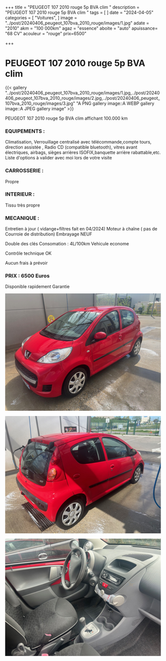 +++
title = "PEUGEOT 107 2010 rouge 5p BVA clim "
description = "PEUGEOT 107 2010 rouge 5p BVA clim "
tags = [
]
date = "2024-04-05"
categories = [
    "Voitures",
]
image = "../post/20240406_peugeot_107bva_2010_rouge/images/1.jpg"
adate = "2010"
akm = "100 000km"
agaz = "essence"
aboite = "auto"
apuissance= "68 CV"
acouleur = "rouge"
prix=6500"

+++

# PEUGEOT 107 2010 rouge 5p BVA clim

{{< gallery  "../post/20240406_peugeot_107bva_2010_rouge/images/1.jpg,../post/20240406_peugeot_107bva_2010_rouge/images/2.jpg,../post/20240406_peugeot_107bva_2010_rouge/images/3.jpg" "A PNG gallery image::A WEBP gallery image::A JPEG gallery image" >}}
 


PEUGEOT 107 2010 rouge 5p BVA clim affichant 100.000 km


### EQUIPEMENTS :
Climatisation, Verrouillage centralisé avec télécommande,compte tours, direction assistée , Radio CD (compatible bluetooth), vitres avant électriques, airbags, sièges arrières ISOFIX,banquette arrière rabattable,etc.
Liste d'options à valider avec moi lors de votre visite


### CARROSSERIE :
Propre


### INTERIEUR :
Tissu très propre

### MECANIQUE :
Entretien à jour ( vidange+filtres fait en 04/2024)
Moteur à chaîne ( pas de Courroie de distribution)
Embrayage NEUF

Double des clés
Consomation : 4L/100km
Vehicule econome


Contrôle technique OK 

Aucun frais à prévoir


### PRIX : 6500 Euros

Disponible rapidement
Garantie

<!-- more -->


![](images/1.jpg)

![](images/2.jpg)

![](images/3.jpg)

